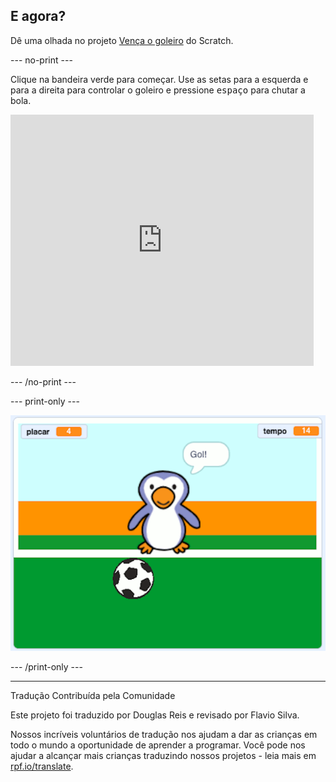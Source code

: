 ## E agora?

Dê uma olhada no projeto [Vença o goleiro](https://projects.raspberrypi.org/pt-BR/projects/beat-the-goalie) do Scratch.

--- no-print ---

Clique na bandeira verde para começar. Use as setas para a esquerda e para a direita para controlar o goleiro e pressione <kbd>espaço</kbd> para chutar a bola.

<div class="scratch-preview">
  <iframe allowtransparency="true" width="485" height="402" src="https://scratch.mit.edu/projects/embed/406769946/?autostart=false" frameborder="0" scrolling="no"></iframe>
</div>

--- /no-print ---

--- print-only ---

![captura de tela do jogo](images/goalie-final.png)

--- /print-only ---


***
Tradução Contribuída pela Comunidade

Este projeto foi traduzido por Douglas Reis e revisado por Flavio Silva.

Nossos incríveis voluntários de tradução nos ajudam a dar as crianças em todo o mundo a oportunidade de aprender a programar. Você pode nos ajudar a alcançar mais crianças traduzindo nossos projetos - leia mais em [rpf.io/translate](https://rpf.io/translate).

